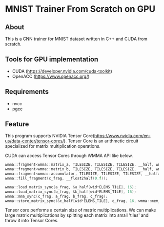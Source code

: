 # MNIST Trainer From Scratch on GPU

## About
This is a CNN trainer for MNIST dataset written in C++ and CUDA from scratch.

## Tools for GPU implementation
- CUDA (https://developer.nvidia.com/cuda-toolkit)
- OpenACC (https://www.openacc.org/)

## Requirements
- nvcc
- pgcc
 
## Feature

This program supports NVIDIA Tensor Core(https://www.nvidia.com/en-us/data-center/tensor-cores/). 
Tensor Core is an arithmetic circuit specialized for matrix multiplication operations. 

CUDA can access Tensor Cores through WMMA API like below.

```C++
wmma::fragment<wmma::matrix_a, TILESIZE, TILESIZE, TILESIZE, __half, wmma::row_major> a_frag;
wmma::fragment<wmma::matrix_b, TILESIZE, TILESIZE, TILESIZE, __half, wmma::row_major> b_frag;
wmma::fragment<wmma::accumulator, TILESIZE, TILESIZE, TILESIZE, __half> c_frag;
wmma::fill_fragment(c_frag, __float2half(0.f));

wmma::load_matrix_sync(a_frag, &a_half[wid*ELEMS_TILE], 16);
wmma::load_matrix_sync(b_frag, &b_half[wid*ELEMS_TILE], 16);
wmma::mma_sync(c_frag, a_frag, b_frag, c_frag);
wmma::store_matrix_sync(&c_half[wid*ELEMS_TILE], c_frag, 16, wmma::mem_row_major);
```

Tensor core performs a certain size of matrix multiplications.
We can make large matrix multiplications by splitting each matrix into small 'tiles' and throw it into Tensor Cores.

